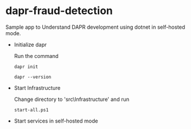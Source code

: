 # dapr-fraud-detection
 Sample app to Understand DAPR development using dotnet in self-hosted mode.
 
 * Initialize dapr

   Run the command 
   
   `dapr init`

    `dapr --version`

 * Start Infrastructure
 
   Change directory to 'src\Infrastructure' and run 

   `start-all.ps1`
 
 * Start services in self-hosted mode
